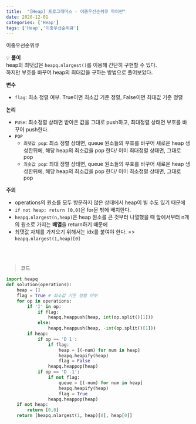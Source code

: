 ```yaml
---
title:  "[Heap] 프로그래머스 - 이중우선순위큐 파이썬"
date: 2020-12-01
categories: ['Heap']
tags: ['Heap','이중우선순위큐']
---
```


이중우선순위큐
<br>

:bulb: **풀이**<br>
heap의 최댓값은 `heapq.nlargest()`를 이용해 간단히 구현할 수 있다.<br>
하지만 부호를 바꾸어 heap의 최대값을 구하는 방법으로 풀어보았다.<br>

**변수**
- `flag`: 최소 정렬 여부. True이면 최소값 기준 정렬, False이면 최대값 기준 정렬

**논리**
- `PUSH`: 최소정렬 상태면 받아온 값을 그대로 push하고, 최대정렬 상태면 부호를 바꾸어 push한다.
- `POP`
   - `최댓값 pop`: 최소 정렬 상태면, queue 원소들의 부호를 바꾸어 새로운 heap 생성한뒤에, 해당 heap의 최소값을 pop 한다/ 이미 최대정렬 상태면, 그대로 pop
   - `최솟값 pop`: 최대 정렬 상태면, queue 원소들의 부호를 바꾸어 새로운 heap 생성한뒤에, 해당 heap의 최소값을 pop 한다/ 이미 최소정렬 상태면, 그대로 pop

**주의**
- operations의 원소를 모두 방문하지 않은 상태에서 heap이 빌 수도 있기 때문에
- `if not heap: return [0,0]`은 for문 밖에 배치한다.
- `heapq.nlargest(n,heap)`은 heap 원소를 큰 것부터 나열했을 때 앞에서부터 n개의 원소로 가지는 **배열**을 return하기 때문에
- 최댓값 자체를 가져오기 위해서는 idx를 붙여야 한다. => `heapq.nlargest(1,heap)[0]`

<br>
<br>

> 코드
```python
import heapq
def solution(operations):
    heap = []
    flag = True # 최소값 기준 정렬 여부
    for op in operations:
        if 'I' in op:
            if flag:
                heapq.heappush(heap, int(op.split()[1]))
            else:
                heapq.heappush(heap, -int(op.split()[1]))
        if heap:
            if op == 'D 1':
                if flag:
                    heap = [(-num) for num in heap]
                    heapq.heapify(heap)
                    flag = False
                heapq.heappop(heap)
            if op == 'D -1':
                if not flag:
                    queue = [(-num) for num in heap]
                    heapq.heapify(heap)
                    flag = True
                heapq.heappop(heap)
    if not heap:
        return [0,0]
    return [heapq.nlargest(1, heap)[0], heap[0]]
```

<br>